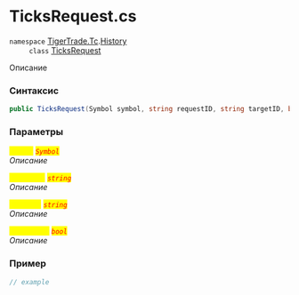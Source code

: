 
# TicksRequest.cs
`namespace` [TigerTrade.Tc](../../../../TigerTrade.Tc.md).[History](../../../../TigerTrade.Tc/History.md)  
&nbsp;&nbsp;&nbsp;&nbsp;&nbsp;&nbsp;&nbsp;&nbsp;&nbsp;`class` [TicksRequest](../../TicksRequest.cs.md)

Описание

### Синтаксис
```csharp
public TicksRequest(Symbol symbol, string requestID, string targetID, bool customData)
```
### Параметры  
<mark style="color:yellow;">`symbol`</mark> <mark style="color:red;">*`Symbol`*</mark>  
 *Описание*  
  
<mark style="color:yellow;">`requestID`</mark> <mark style="color:red;">*`string`*</mark>  
 *Описание*  
  
<mark style="color:yellow;">`targetID`</mark> <mark style="color:red;">*`string`*</mark>  
 *Описание*  
  
<mark style="color:yellow;">`customData`</mark> <mark style="color:red;">*`bool`*</mark>  
 *Описание*  
  


### Пример  
```csharp
// example
```
                    
                    